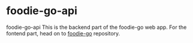 # foodie-go-api
foodie-go-api
This is the backend part of the foodie-go web app.
For the fontend part, head on to [foodie-go](https://github.com/siddharthmagadum16/foodie-go) repository.
